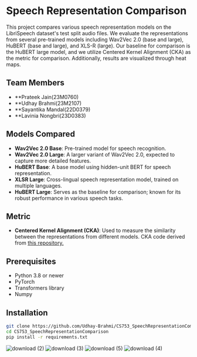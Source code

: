 # Speech Representation Comparison

This project compares various speech representation models on the LibriSpeech dataset's test split audio files. We evaluate the representations from several pre-trained models including Wav2Vec 2.0 (base and large), HuBERT (base and large), and XLS-R (large). Our baseline for comparison is the HuBERT large model, and we utilize Centered Kernel Alignment (CKA) as the metric for comparison. Additionally, results are visualized through heat maps.
## Team Members
- **Prateek Jain(23M0760)​
- **Udhay Brahmi(23M2107)​
- **Sayantika Mandal(22D0379)​
- **Lavinia Nongbri(23D0383)​
## Models Compared
- **Wav2Vec 2.0 Base**: Pre-trained model for speech recognition.
- **Wav2Vec 2.0 Large**: A larger variant of Wav2Vec 2.0, expected to capture more detailed features.
- **HuBERT Base**: A base model using hidden-unit BERT for speech representation.
- **XLSR Large**: Cross-lingual speech representation model, trained on multiple languages.
- **HuBERT Large**: Serves as the baseline for comparison; known for its robust performance in various speech tasks.

## Metric
- **Centered Kernel Alignment (CKA)**: Used to measure the similarity between the representations from different models. CKA code derived from [this repository.](https://github.com/yuanli2333/CKA-Centered-Kernel-Alignment/tree/master)

## Prerequisites
- Python 3.8 or newer
- PyTorch
- Transformers library
- Numpy

## Installation
```bash
git clone https://github.com/Udhay-Brahmi/CS753_SpeechRepresentationComparison.git
cd CS753_SpeechRepresentationComparison
pip install -r requirements.txt
```

![download (2)](https://github.com/Udhay-Brahmi/CS753_SpeechRepresentationComparison/assets/72250606/fd25644a-852f-4b1f-bb88-86a107697dca)
![download (3)](https://github.com/Udhay-Brahmi/CS753_SpeechRepresentationComparison/assets/72250606/e7f9e7d3-81be-4c11-8126-423840f2973c)
![download (5)](https://github.com/Udhay-Brahmi/CS753_SpeechRepresentationComparison/assets/72250606/ea6cd677-a8a6-48b4-8ac1-30fd0858ac4c)
![download (4)](https://github.com/Udhay-Brahmi/CS753_SpeechRepresentationComparison/assets/72250606/db69986a-675b-44f4-8ca8-ff1966d12b26)
